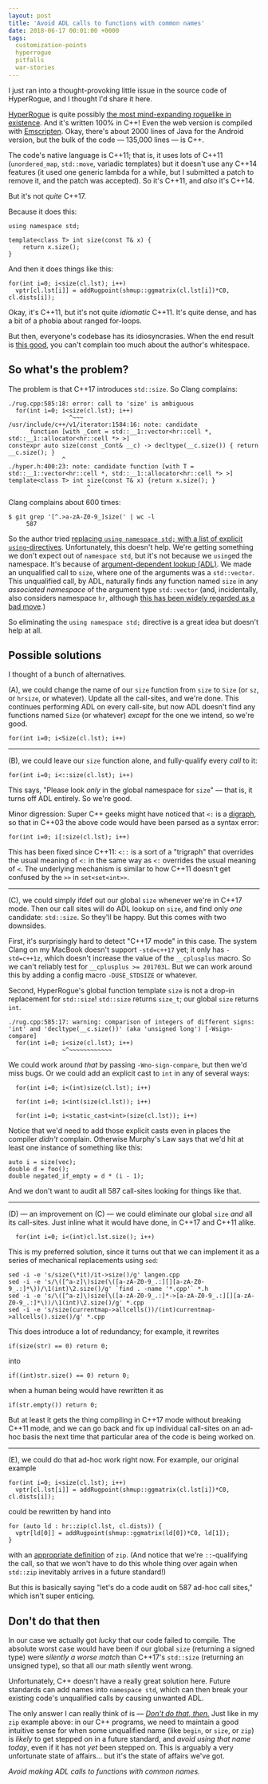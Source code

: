 ```yaml
---
layout: post
title: 'Avoid ADL calls to functions with common names'
date: 2018-06-17 00:01:00 +0000
tags:
  customization-points
  hyperrogue
  pitfalls
  war-stories
---
```


I just ran into a thought-provoking little issue in the source code of
HyperRogue, and I thought I'd share it here.

[HyperRogue](https://github.com/zenorogue/hyperrogue) is quite possibly [the
most mind-expanding roguelike in existence](https://web.archive.org/web/20171004073813/https://www.rockpapershotgun.com/2017/09/28/hyperrogue-non-euclidean-roguelike/).
And it's written 100% in C++! Even the web version is
compiled with [Emscripten](http://kripken.github.io/emscripten-site/docs/getting_started/Tutorial.html).
Okay, there's about 2000 lines of Java for the Android version, but the
bulk of the code — 135,000 lines — is C++.

The code's native language is C++11; that is, it uses lots of C++11 (`unordered_map`,
`std::move`, variadic templates) but it doesn't use any C++14 features (it used one
generic lambda for a while, but I submitted a patch to remove it, and the patch was
accepted). So it's C++11, and _also_ it's C++14.

But it's not _quite_ C++17.

Because it does this:

    using namespace std;

    template<class T> int size(const T& x) {
        return x.size();
    }

And then it does things like this:

    for(int i=0; i<size(cl.lst); i++)
      vptr[cl.lst[i]] = addRugpoint(shmup::ggmatrix(cl.lst[i])*C0, cl.dists[i]);

Okay, it's C++11, but it's not quite _idiomatic_ C++11. It's quite dense, and has a bit of a phobia
about ranged for-loops.

But then, everyone's codebase has its idiosyncrasies. When the end result
is [this good](https://www.youtube.com/watch?v=a7QO9sypSfM&t=5m29s), you can't complain too much
about the author's whitespace.


## So what's the problem?

The problem is that C++17 introduces `std::size`. So Clang complains:

    ./rug.cpp:585:18: error: call to 'size' is ambiguous
      for(int i=0; i<size(cl.lst); i++)
                     ^~~~
    /usr/include/c++/v1/iterator:1584:16: note: candidate
          function [with _Cont = std::__1::vector<hr::cell *, std::__1::allocator<hr::cell *> >]
    constexpr auto size(const _Cont& __c) -> decltype(__c.size()) { return __c.size(); }
                   ^
    ./hyper.h:400:23: note: candidate function [with T = std::__1::vector<hr::cell *, std::__1::allocator<hr::cell *> >]
    template<class T> int size(const T& x) {return x.size(); }
                          ^

Clang complains about 600 times:

    $ git grep '[^.>a-zA-Z0-9_]size(' | wc -l
         587

So the author tried [replacing `using namespace std;` with a list of explicit `using`-directives](https://github.com/zenorogue/hyperrogue/commit/d3200253db6866ed278540e136a7464e14c1d11a).
Unfortunately, this doesn't help. We're getting something we don't expect out of `namespace std`,
but it's not because we `using`ed the namespace. It's because of [argument-dependent lookup (ADL)](https://en.cppreference.com/w/cpp/language/adl).
We made an unqualified call to `size`, where one of the arguments was a `std::vector`. This unqualified call,
by ADL, naturally finds any function named `size` in any *associated namespace* of the argument type
`std::vector` (and, incidentally, also considers namespace `hr`, although
[this has been widely regarded as a bad move](http://www.open-std.org/jtc1/sc22/wg21/docs/papers/2018/p0934r0.pdf).)

So eliminating the `using namespace std;` directive is a great idea but doesn't help at all.


## Possible solutions

I thought of a bunch of alternatives.

(A), we could change the name of our `size` function from `size` to `Size` (or `sz`, or `hrsize`, or whatever).
Update all the call-sites, and we're done. This continues performing ADL on every call-site, but now ADL
doesn't find any functions named `Size` (or whatever) *except* for the one we intend, so we're good.

    for(int i=0; i<Size(cl.lst); i++)

----

(B), we could leave our `size` function alone, and fully-qualify every *call* to it:

    for(int i=0; i<::size(cl.lst); i++)

This says, "Please look *only* in the global namespace for `size`" — that is, it turns off ADL entirely.
So we're good.

Minor digression: Super C++ geeks might have noticed that `<:` is a [digraph](http://en.cppreference.com/w/cpp/language/operator_alternative),
so that in C++03 the above code would have been parsed as a syntax error:

    for(int i=0; i[:size(cl.lst); i++)

This has been fixed since C++11: `<::` is a sort of a "trigraph" that overrides the usual meaning
of `<:` in the same way as `<:` overrides the usual meaning of `<`. The underlying mechanism is similar
to how C++11 doesn't get confused by the `>>` in `set<set<int>>`.

----

(C), we could simply ifdef out our global `size` whenever we're in C++17 mode. Then our call sites will
do ADL lookup on `size`, and find only *one* candidate: `std::size`. So they'll be happy. But this
comes with two downsides.

First, it's surprisingly hard to detect "C++17 mode" in this case. The system Clang on my MacBook
doesn't support `-std=c++17` yet; it only has `-std=c++1z`, which doesn't increase the value of
the `__cplusplus` macro. So we can't reliably test for `__cplusplus >= 201703L`. But we can work around
this by adding a config macro <span style="white-space: nowrap;">`-DUSE_STDSIZE`</span> or whatever.

Second, HyperRogue's global function template `size` is not a drop-in replacement for `std::size`!
`std::size` returns `size_t`; our global `size` returns `int`.

    ./rug.cpp:585:17: warning: comparison of integers of different signs: 'int' and 'decltype(__c.size())' (aka 'unsigned long') [-Wsign-compare]
      for(int i=0; i<size(cl.lst); i++)
                   ~^~~~~~~~~~~~~

We could work around *that* by passing `-Wno-sign-compare`, but then we'd miss bugs.
Or we could add an explicit cast to `int` in any of several ways:

      for(int i=0; i<(int)size(cl.lst); i++)

      for(int i=0; i<int(size(cl.lst)); i++)

      for(int i=0; i<static_cast<int>(size(cl.lst)); i++)

Notice that we'd need to add those explicit casts even in places the compiler *didn't* complain.
Otherwise Murphy's Law says that we'd hit at least one instance of something like this:

    auto i = size(vec);
    double d = foo();
    double negated_if_empty = d * (i - 1);

And we don't want to audit all 587 call-sites looking for things like that.

----

(D) — an improvement on (C) — we could eliminate our global `size` *and* all its call-sites.
Just inline what it would have done, in C++17 and C++11 alike.

      for(int i=0; i<(int)cl.lst.size(); i++)

This is my preferred solution, since it turns out that we can implement it as a series of
mechanical replacements using `sed`:

    sed -i -e 's/size(\*it)/it->size()/g' langen.cpp
    sed -i -e 's/\([^a-z]\)size(\([a-zA-Z0-9_.:][][a-zA-Z0-9_.:]*\))/\1(int)\2.size()/g' `find . -name '*.cpp'` *.h
    sed -i -e 's/\([^a-z]\)size(\([a-zA-Z0-9_.:]*->[a-zA-Z0-9_.:][][a-zA-Z0-9_.:]*\))/\1(int)\2.size()/g' *.cpp
    sed -i -e 's/size(currentmap->allcells())/(int)currentmap->allcells().size()/g' *.cpp

This does introduce a lot of redundancy; for example, it rewrites

    if(size(str) == 0) return 0;

into

    if((int)str.size() == 0) return 0;

when a human being would have rewritten it as

    if(str.empty()) return 0;

But at least it gets the thing compiling in C++17 mode without breaking C++11 mode, and
we can go back and fix up individual call-sites on an ad-hoc basis the next time that particular
area of the code is being worked on.

----

(E), we could do that ad-hoc work right now. For example, our original example

    for(int i=0; i<size(cl.lst); i++)
      vptr[cl.lst[i]] = addRugpoint(shmup::ggmatrix(cl.lst[i])*C0, cl.dists[i]);

could be rewritten by hand into

    for (auto ld : hr::zip(cl.lst, cl.dists)) {
      vptr[ld[0]] = addRugpoint(shmup::ggmatrix(ld[0])*C0, ld[1]);
    }

with an [appropriate definition](https://stackoverflow.com/questions/8511035/sequence-zip-function-for-c11)
of `zip`. (And notice that we're `::`-qualifying the call, so that we won't have to
do this whole thing over again when `std::zip` inevitably arrives in a future standard!)

But this is basically saying "let's do a code audit on 587 ad-hoc call sites," which
isn't super enticing.


## Don't do that then

In our case we actually got *lucky* that our code failed to compile.
The absolute worst case would have been if our global `size` (returning a signed type)
were *silently a worse match* than C++17's `std::size` (returning an unsigned type),
so that all our math silently went wrong.

Unfortunately, C++ doesn't have a really great solution here. Future standards can add
names into `namespace std`, which can then break your existing code's unqualified calls
by causing unwanted ADL.

The only answer I can really think of is — [*Don't do that, then.*](https://www.youtube.com/watch?v=ri3aL8At44I&t=1m25s)
Just like in my `zip` example above: in our C++ programs, we need to maintain a good
intuitive sense for when some unqualified name (like `begin`, or `size`, or `zip`)
is *likely* to get stepped on in a future standard, and *avoid using that name today*,
even if it has not *yet* been stepped on.
This is arguably a very unfortunate state of affairs... but it's the state of affairs
we've got.

*Avoid making ADL calls to functions with common names.*
